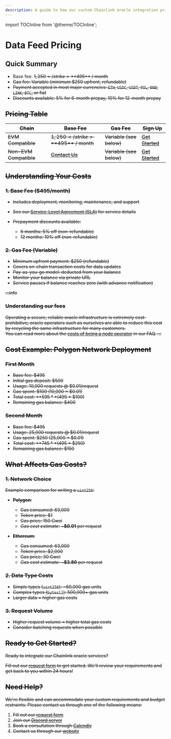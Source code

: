 ```yaml
---
description: A guide to how our custom Chainlink oracle integration pricing works
---
```


import TOCInline from '@theme/TOCInline';

# Data Feed Pricing

## Quick Summary
- Base fee: <strike>$1,250</strike> **$495** / month
- Gas fee: Variable (minimum $250 upfront, refundable)
- Payment accepted in most major currencies: `ETH`, `USDC`, `USDT`, `POL`, `BNB`, `LINK`, `BTC`, or fiat
- Discounts available: 5% for 6-month prepay, 10% for 12-month prepay

## Pricing Table

| Chain                 | Base Fee                                            | Gas Fee                        | Sign Up                        |
|-----------------------|-----------------------------------------------------|--------------------------------|--------------------------------|
| EVM Compatible        | <strike>$1,250</strike> **$495** / month            | Variable (see below)           | [Get Started](https://linkwellnodes.io/Getting-Started.html)
| Non-EVM Compatible    | [Contact Us](https://linkwellnodes.io/#contact-us)  | Variable (see below)           | [Get Started](https://linkwellnodes.io/Getting-Started.html)

## Understanding Your Costs

### 1. Base Fee ($495/month)
- Includes deployment, monitoring, maintenance, and support
- See our [Service-Level Agreement (SLA)](/services/direct-request-jobs/Service-Level-Agreement) for service details
- Prepayment discounts available:

  - 6 months: 5% off (non-refundable)
  - 12 months: 10% off (non-refundable)

### 2. Gas Fee (Variable)
- Minimum upfront payment: $250 (refundable)
- Covers on-chain transaction costs for data updates
- Pay-as-you-go model: deducted from your balance
- Monitor your balance via private URL
- Service pauses if balance reaches zero (with advance notification)

:::info
### Understanding our fees
Operating a secure, reliable oracle infrastructure is extremely cost-prohibitive; oracle operators such as ourselves are able to reduce this cost by recycling the same infrastructure for many customers.
<br/>
You can read more about the [costs of being a node operator](/knowledgebase/faq/Chainlink-Operators#how-much-does-it-cost-to-run-a-chainlink-node) in our FAQ.
:::

## Cost Example: Polygon Network Deployment

### First Month
- Base fee: $495
- Initial gas deposit: $500
- Usage: 10,000 requests @ $0.01/request
- Gas spent: $100 (10,000 × $0.01)
- Total cost: **$595** ($495 + $100)
- Remaining gas balance: $400

### Second Month
- Base fee: $495
- Usage: 25,000 requests @ $0.01/request
- Gas spent: $250 (25,000 × $0.01)
- Total cost: **$745** ($495 + $250)
- Remaining gas balance: $150

## What Affects Gas Costs?

### 1. Network Choice
Example comparison for writing a `uint256`:

- **Polygon**: 

  - Gas consumed: 63,000
  - Token price: $1
  - Gas price: 150 Gwei
  - *Gas cost estimate*: ~**$0.01** per request

- **Ethereum**:

  - Gas consumed: 63,000
  - Token price: $2,000
  - Gas price: 30 Gwei
  - *Gas cost estimate*: ~**$3.80** per request

### 2. Data Type Costs
- Simple types (`uint256`): ~60,000 gas units
- Complex types (`bytes[]`): 500,000+ gas units
- Larger data = higher gas costs

### 3. Request Volume
- Higher request volume = higher total gas costs
- Consider batching requests when possible

## Ready to Get Started?
Ready to integrate our Chainlink oracle services? 

Fill out our [request form](https://linkwellnodes.io/Getting-Started.html) to get started. We'll review your requirements and get back to you within 24 hours!

## Need Help?

We're flexible and can accommodate your custom requirements and budget restraints. Please contact us through one of the following means:

1. Fill out our [request form](https://linkwellnodes.io/Getting-Started.html)
1. Join our [Discord server](https://discord.gg/Xs6SjqVPUA)
1. Book a consultation through [Calendly](https://calendly.com/linkwell-nodes)
1. Contact us through our [website](https://linkwellnodes.io/#contact-us)
